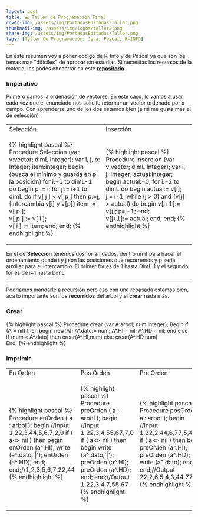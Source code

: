 ```yaml
---
layout: post
title: 💻 Taller de Programación Final
cover-img: /assets/img/PortadasEditadas/Taller.png
thumbnail-img: /assets/img/logos/taller2.png
share-img: /assets/img/PortadasEditadas/Taller.png
tags: [Taller De Programación, Java, Pascal, R-INFO]
---
```


En este resumen voy a poner codigo de R-Info y de Pascal ya que son los temas mas "dificiles" de aprobar sin estudiar. Si necesitas los recursos de la materia, los podes encontrar en este [**repositorio**](https://github.com/Fabian-Martinez-Rincon/Taller-de-Programacion)

### Imperativo

Primero damos la ordenación de vectores. En este caso, lo vamos a usar cada vez que el enunciado nos solicite retornar un vector ordenado por x campo. Con aprenderse uno de los dos estamos bien (a mi me gusta mas el de selección)

<table><tr><td>Selección</td><td>Inserción</td></tr><tr><td>

{% highlight pascal %}
  Procedure Seleccion (var v:vector; dimL:Integer);
  var 
      i, j, p: Integer;
      item:integer;
  begin
      {busca el mínimo y guarda en p la posición}
      for i:=1 to dimL-1 do 
      begin 
          p := i;
          for j := i+1 to dimL do
              if v[ j ] < v[ p ] then p:=j;
          {intercambia v[i] y v[p]}
          item := v[ p ];   
          v[ p ] := v[ i ];   
          v[ i ] := item;
      end;
  end;
{% endhighlight %}



</td><td>

{% highlight pascal %}
  Procedure Insercion (var v:vector; dimL:Integer);
  var 
      i, j: Integer; 
      actual:integer;
  begin
      actual:=0;
      for i:=2 to dimL do 
      begin 
          actual:= v[i];
          j:= i-1; 
          while (j > 0) and (v[j] > actual) do
          begin
              v[j+1]:= v[j];
              j:=j-1;
          end;  
          v[j+1]:= actual; 
      end;
  end;
{% endhighlight %}
</td></tr>
</table>

En el de **Selección** tenemos dos for anidados, dentro un if para hacer el ordenamiento donde i y j son las posiciones que recorremos y p seria auxiliar para el intercambio. El primer for es de 1 hasta DimL-1 y el segundo for es de i+1 hasta DimL

--- 

Podriamos mandarle a recursión pero eso con una repasada estamos bien, aca lo importante son los **recorridos** del arbol y el **crear** nada más.

### Crear

{% highlight pascal %}
  Procedure crear (var A:arbol; num:integer);
  Begin
    if (A = nil) then
    begin
      new(A);
      A^.dato:= num; 
      A^.HI:= nil; 
      A^.HD:= nil;
    end
    else
      if (num < A^.dato) then 
        crear(A^.HI,num)
      else 
        crear(A^.HD,num)   
  End;
{% endhighlight %}


### Imprimir


<table>
<tr>
<td> En Orden </td> <td> Pos Orden </td><td> Pre Orden </td>
</tr>
<tr>
<td>
 
{% highlight pascal %}
Procedure enOrden ( a : arbol );
begin //Input 1,22,3,44,5,6,7,2,0
    if ( a<> nil ) then begin
        enOrden (a^.HI);
        write (a^.dato,'|');
        enOrden (a^.HD);
    end;
end;//1,2,3,5,6,7,22,44
{% endhighlight %}
</td>
<td>
 

{% highlight pascal %}
Procedure preOrden ( a : arbol );
begin //Input 1,22,3,4,55,67,7,0
    if ( a<> nil ) then begin
        write (a^.dato,'|');   
        preOrden (a^.HI);
        preOrden (a^.HD);
    end;
end;//Output 1,22,3,4,7,55,67
{% endhighlight %}
</td>
 <td>
  
{% highlight pascal %}
Procedure posOrden ( a : arbol );
begin //Input 1,22,2,44,6,77,5,4,3,0
    if ( a<> nil ) then begin
        preOrden (a^.HI);
        preOrden (a^.HD);
        write (a^.dato);
    end;
end;//Output 22,2,6,5,4,3,44,77,1
{% endhighlight %}
</td>
</tr>
 
</table>